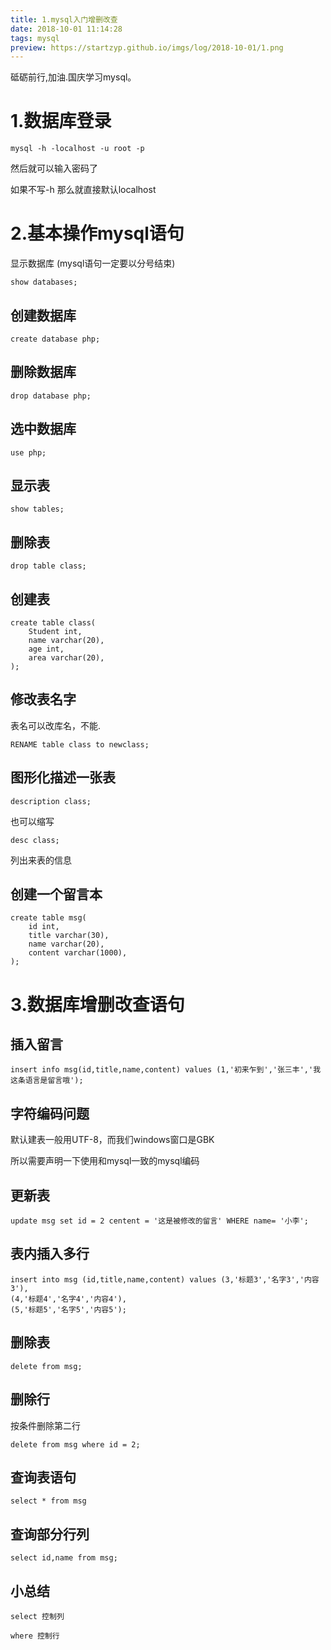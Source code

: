 ```yaml
---
title: 1.mysql入门增删改查
date: 2018-10-01 11:14:28
tags: mysql
preview: https://startzyp.github.io/imgs/log/2018-10-01/1.png
---
```


砥砺前行,加油.国庆学习mysql。

# 1.数据库登录

```
mysql -h -localhost -u root -p
```

然后就可以输入密码了

如果不写-h 那么就直接默认localhost

# 2.基本操作mysql语句

显示数据库 (mysql语句一定要以分号结束)

```mysql
show databases;
```

## 创建数据库

```mysql
create database php;
```

## 删除数据库

```mysql
drop database php;
```

## 选中数据库

```mysql
use php;
```

## 显示表

```mysql
show tables;
```

## 删除表

```mysql
drop table class;
```



## 创建表

```mysql
create table class(
    Student int,
    name varchar(20),
    age int,
    area varchar(20),
);
```

## 修改表名字

表名可以改库名，不能.

```mysql
RENAME table class to newclass;
```

## 图形化描述一张表

```mysql
description class;
```

也可以缩写

```mysql
desc class;
```

列出来表的信息

## 创建一个留言本

```mysql
create table msg(
	id int,
    title varchar(30),
    name varchar(20),
    content varchar(1000),
);
```

# 3.数据库增删改查语句

## 插入留言

```mysql
insert info msg(id,title,name,content) values (1,'初来乍到','张三丰','我这条语言是留言哦');
```

## 字符编码问题

默认建表一般用UTF-8，而我们windows窗口是GBK

所以需要声明一下使用和mysql一致的mysql编码

## 更新表

```mysql
update msg set id = 2 centent = '这是被修改的留言' WHERE name= '小李';
```

## 表内插入多行

```mysql
insert into msg (id,title,name,content) values (3,'标题3','名字3','内容3'),
(4,'标题4','名字4','内容4'),
(5,'标题5','名字5','内容5');
```

## 删除表

```mysql
delete from msg;
```

## 删除行

按条件删除第二行

```mysql
delete from msg where id = 2;
```

## 查询表语句

```mysql
select * from msg 
```

## 查询部分行列

```mysql
select id,name from msg;
```

## 小总结

```
select 控制列

where 控制行
```

